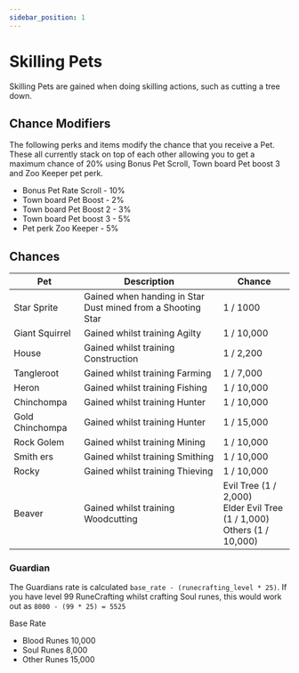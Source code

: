 ```yaml
---
sidebar_position: 1
---
```

# Skilling Pets

Skilling Pets are gained when doing skilling actions, such as cutting a tree down.

## Chance Modifiers

The following perks and items modify the chance that you receive a Pet. These all currently stack on top of each other allowing you to get a maximum chance of 20% using Bonus Pet Scroll, Town board Pet boost 3 and Zoo Keeper pet perk.

- Bonus Pet Rate Scroll - 10%
- Town board Pet Boost - 2%
- Town board Pet Boost 2 - 3%
- Town board Pet boost 3 - 5%
- Pet perk Zoo Keeper - 5%


## Chances
| Pet | Description | Chance
| --- | --- | --- 
Star Sprite	| Gained when handing in Star Dust mined from a Shooting Star | 1 / 1000
Giant Squirrel | Gained whilst training Agilty | 1 / 10,000
House | Gained whilst training Construction	| 1 / 2,200
Tangleroot | Gained whilst training Farming	| 1 / 7,000
Heron | Gained whilst training Fishing | 1 / 10,000
Chinchompa | Gained whilst training Hunter | 1 / 10,000
Gold Chinchompa | Gained whilst training Hunter | 1 / 15,000
Rock Golem | Gained whilst training Mining | 1 / 10,000
Smith ers | Gained whilst training Smithing | 1 / 10,000
Rocky | Gained whilst training Thieving | 1 / 10,000
Beaver | Gained whilst training Woodcutting	| Evil Tree (1 / 2,000)<br />Elder Evil Tree (1 / 1,000)<br />Others (1 / 10,000)

### Guardian

The Guardians rate is calculated `base_rate - (runecrafting_level * 25)`. If you have level 99 RuneCrafting whilst crafting Soul runes, this would work out as `8000 - (99 * 25) = 5525`

Base Rate

- Blood Runes 10,000
- Soul Runes 8,000
- Other Runes 15,000